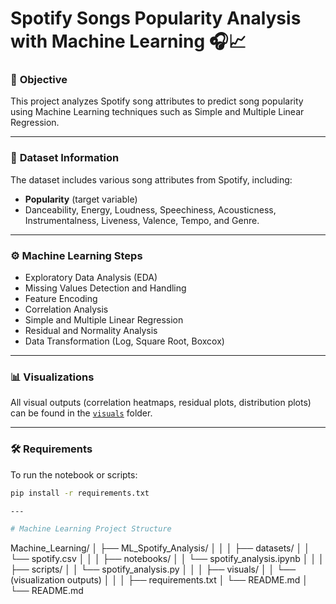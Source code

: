 # Spotify Songs Popularity Analysis with Machine Learning 🎧📈

### 🚀 **Objective**
This project analyzes Spotify song attributes to predict song popularity using Machine Learning techniques such as Simple and Multiple Linear Regression.

---

### 📂 **Dataset Information**
The dataset includes various song attributes from Spotify, including:
- **Popularity** (target variable)
- Danceability, Energy, Loudness, Speechiness, Acousticness, Instrumentalness, Liveness, Valence, Tempo, and Genre.

---

### ⚙️ **Machine Learning Steps**
- Exploratory Data Analysis (EDA)
- Missing Values Detection and Handling
- Feature Encoding
- Correlation Analysis
- Simple and Multiple Linear Regression
- Residual and Normality Analysis
- Data Transformation (Log, Square Root, Boxcox)

---

### 📊 **Visualizations**
All visual outputs (correlation heatmaps, residual plots, distribution plots) can be found in the [`visuals`](visuals/) folder.

---

### 🛠️ **Requirements**
To run the notebook or scripts:
```bash
pip install -r requirements.txt

---

# Machine Learning Project Structure

```
Machine_Learning/
│
├── ML_Spotify_Analysis/
│   │
│   ├── datasets/
│   │   └── spotify.csv
│   │
│   ├── notebooks/
│   │   └── spotify_analysis.ipynb
│   │
│   ├── scripts/
│   │   └── spotify_analysis.py
│   │
│   ├── visuals/
│   │   └── (visualization outputs)
│   │
│   ├── requirements.txt
│   └── README.md
│
└── README.md
```

